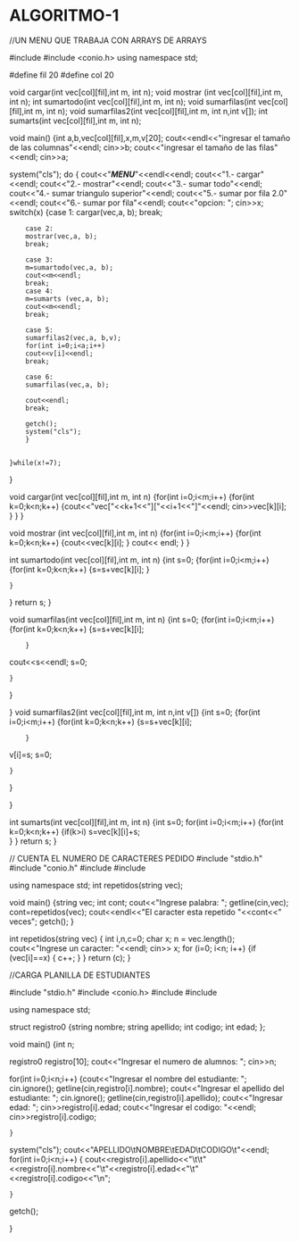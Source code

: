 # ALGORITMO-1

//UN MENU QUE TRABAJA CON ARRAYS DE ARRAYS

#include <iostream>
#include <conio.h>
using namespace std;

#define fil 20
#define col 20

void cargar(int vec[col][fil],int m, int n);
void mostrar (int vec[col][fil],int m, int n);
int sumartodo(int vec[col][fil],int m, int n);
void sumarfilas(int vec[col][fil],int m, int n);
void sumarfilas2(int vec[col][fil],int m, int n,int v[]);
int sumarts(int vec[col][fil],int m, int n);

void main()
{int a,b,vec[col][fil],x,m,v[20];
cout<<endl<<"ingresar el tamaño de las columnas"<<endl;
cin>>b;
cout<<"ingresar el tamaño de las filas"<<endl;
cin>>a;

system("cls");
do
	{
	cout<<"*********MENU*********"<<endl<<endl;
	cout<<"1.- cargar"<<endl;
	cout<<"2.- mostrar"<<endl;
	cout<<"3.- sumar todo"<<endl;
	cout<<"4.- sumar triangulo superior"<<endl;
	cout<<"5.- sumar por fila 2.0"<<endl;
	cout<<"6.- sumar por fila"<<endl;
	cout<<"opcion: ";
	cin>>x;
	switch(x)
		{case 1:
		cargar(vec,a, b);
		break;

		case 2:
		mostrar(vec,a, b);
		break;

		case 3:
		m=sumartodo(vec,a, b);
		cout<<m<<endl;
		break;
		case 4:
		m=sumarts (vec,a, b);
		cout<<m<<endl;
		break;

		case 5:
		sumarfilas2(vec,a, b,v);
		for(int i=0;i<a;i++)
		cout<<v[i]<<endl;
		break;

		case 6:
		sumarfilas(vec,a, b);

		cout<<endl;
		break;

		getch();
		system("cls");
		}


	}while(x!=7);

}

void cargar(int vec[col][fil],int m, int n)
{for(int i=0;i<m;i++)
	{for(int k=0;k<n;k++)
		{cout<<"vec["<<k+1<<"]["<<i+1<<"]"<<endl;
		cin>>vec[k][i];
		}
	}
}

void mostrar (int vec[col][fil],int m, int n)
{for(int i=0;i<m;i++)
	{for(int k=0;k<n;k++)
		{cout<<vec[k][i];
		}
	cout<< endl;
	}
}

int sumartodo(int vec[col][fil],int m, int n)
{int s=0;
{for(int i=0;i<m;i++)
	{for(int k=0;k<n;k++)
		{s=s+vec[k][i];
		}
	
	}
}
return s;
}

void sumarfilas(int vec[col][fil],int m, int n)
{int s=0;
{for(int i=0;i<m;i++)
	{for(int k=0;k<n;k++)
		{s=s+vec[k][i];
		
		}
cout<<s<<endl;
s=0;
	
	}
}

}
void sumarfilas2(int vec[col][fil],int m, int n,int v[])
{int s=0;
{for(int i=0;i<m;i++)
	{for(int k=0;k<n;k++)
		{s=s+vec[k][i];
		
		}
v[i]=s;
s=0;
	
	}
}

}

int sumarts(int vec[col][fil],int m, int n)
{int s=0;
for(int i=0;i<m;i++)
	{for(int k=0;k<n;k++)
		{if(k>i)
		s=vec[k][i]+s;	
		}
	}
return s;
}













// CUENTA EL NUMERO DE CARACTERES PEDIDO
#include "stdio.h"
#include "conio.h"
#include <iostream>
#include <string>

using namespace std;
int repetidos(string vec);



void main()
{string vec;
int cont;
cout<<"Ingrese palabra: ";
getline(cin,vec);
cont=repetidos(vec);
cout<<endl<<"El caracter esta repetido "<<cont<<" veces";
getch();
}

int repetidos(string vec)
{	int i,n,c=0;
	char x;
	n = vec.length();
	cout<<"Ingrese un caracter: "<<endl;
	cin>> x;
	for (i=0; i<n; i++)
		{if (vec[i]==x)
			{
			c++;
			}
		}
return (c);
}











//CARGA PLANILLA DE ESTUDIANTES

#include "stdio.h"
#include <conio.h>
#include <iostream>
#include <string>

using namespace std;

struct registro0
{string nombre;
string apellido;
int codigo;
int edad;
};

void main()
{int n;

registro0 registro[10];
cout<<"Ingresar el numero de alumnos: ";
cin>>n;

for(int i=0;i<n;i++)
	{cout<<"Ingresar el nombre del estudiante: ";
	cin.ignore();
	getline(cin,registro[i].nombre);
	cout<<"Ingresar el apellido del estudiante: ";
	cin.ignore();
	getline(cin,registro[i].apellido);
	cout<<"Ingresar edad: ";
	cin>>registro[i].edad;
	cout<<"Ingresar el codigo: "<<endl;
	cin>>registro[i].codigo;

	
	}
system("cls");
cout<<"APELLIDO\tNOMBRE\tEDAD\tCODIGO\t"<<endl;
for(int i=0;i<n;i++)
	{
		cout<<registro[i].apellido<<"\t\t"<<registro[i].nombre<<"\t"<<registro[i].edad<<"\t"<<registro[i].codigo<<"\n";

	}

getch();


}



